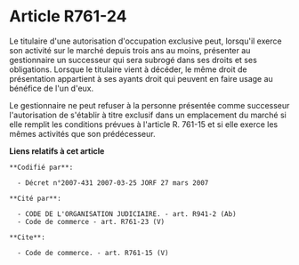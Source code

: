 # Article R761-24

Le titulaire d'une autorisation d'occupation exclusive peut, lorsqu'il exerce son activité sur le marché depuis trois ans au
moins, présenter au gestionnaire un successeur qui sera subrogé dans ses droits et ses obligations. Lorsque le titulaire
vient à décéder, le même droit de présentation appartient à ses ayants droit qui peuvent en faire usage au bénéfice de l'un
d'eux.

Le gestionnaire ne peut refuser à la personne présentée comme successeur l'autorisation de s'établir à titre exclusif dans un
emplacement du marché si elle remplit les conditions prévues à l'article R. 761-15 et si elle exerce les mêmes activités que
son prédécesseur.

**Liens relatifs à cet article**

	**Codifié par**:

	  - Décret n°2007-431 2007-03-25 JORF 27 mars 2007

	**Cité par**:

	  - CODE DE L'ORGANISATION JUDICIAIRE. - art. R941-2 (Ab)
	  - Code de commerce - art. R761-23 (V)

	**Cite**:

	  - Code de commerce. - art. R761-15 (V)
